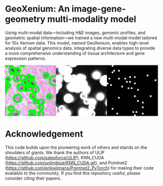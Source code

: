 # GeoXenium: An image-gene-geometry multi-modality model

Using multi-modal data—including H&E images, genomic profiles, and geometric spatial
information—we trained a new multi-modal model tailored for 10x Xenium data. This
model, named GeoXenium, enables high-level analysis of spatial genomics data, integrating
diverse data types to provide a more comprehensive understanding of tissue architecture
and gene expression patterns.

![image_demo](x10840.434229333183_y15676.624822898748.jpg)



# Acknowledgement

This code builds upon the pioneering work of others and stands on the shoulders of giants.
We thank the authors of ULIP (https://github.com/salesforce/ULIP), KNN_CUDA (https://github.com/unlimblue/KNN_CUDA.git), and Pointnet2 (https://github.com/erikwijmans/Pointnet2_PyTorch) for making their code available to the community.
If you find this repository useful, please consider citing their papers.


